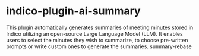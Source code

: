 # indico-plugin-ai-summary

This plugin automatically generates summaries of meeting minutes stored in Indico utilizing an open-source Large Language Model (LLM). It enables users to select the minutes they wish to summarize, to choose pre-written prompts or write custom ones to generate the summaries. summary-rebase